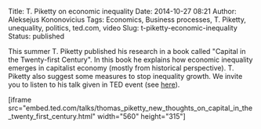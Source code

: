 Title: T. Piketty on economic inequality
Date: 2014-10-27 08:21
Author: Aleksejus Kononovicius
Tags: Economics, Business processes, T. Piketty, unequality, politics, ted.com, video
Slug: t-piketty-economic-inequality
Status: published

This summer T. Piketty
published his research in a book called "Capital in the Twenty-first
Century". In this book he explains how economic inequality emerges in
capitalist economy (mostly from historical perspective). T. Piketty also
suggest some measures to stop inequality growth. We invite you to listen
to his talk given in TED event (see
[here](http://ideas.ted.com/2014/10/06/thomas-pikettys-capital-in-the-twenty-first-century-explained/)).

\[iframe
src="embed.ted.com/talks/thomas\_piketty\_new\_thoughts\_on\_capital\_in\_the\_twenty\_first\_century.html"
width="560" height="315"\]
